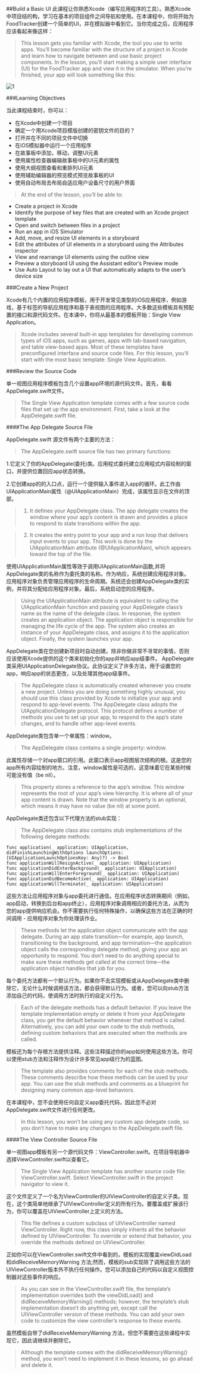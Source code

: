 ##Build a Basic UI
此课程让你熟悉Xcode（编写应用程序的工具）。熟悉Xcode中项目结的构，学习在基本的项目组件之间导航和使用。在本课程中，你将开始为FoodTracker创建一个简单的UI，并在模拟器中看到它。当你完成之后，应用程序应该看起来像这样：
>This lesson gets you familiar with Xcode, the tool you use to write apps. You’ll become familiar with the structure of a project in Xcode and learn how to navigate between and use basic project components. In the lesson, you’ll start making a simple user interface (UI) for the FoodTracker app and view it in the simulator. When you’re finished, your app will look something like this:

![1](./image/1_of_babu.png)

###Learning Objectives

当此课程结束时，你可以：

 - 在Xcode中创建一个项目
 - 确定一个用Xcode项目模版创建的密钥文件的目的？
 - 打开并在不同的项目文件中切换
 - 在iOS模拟器中运行一个应用程序
 - 在故事板中添加，移动，调整UI元素
 - 使用属性检查器编辑故事板中的UI元素的属性
 - 使用大纲视图查看和重排列UI元素
 - 使用辅助编辑器的预览模式预览故事板的UI
 - 使用自动布局去布局自适应用户设备尺寸的用户界面
 
>At the end of the lesson, you’ll be able to:
>
 - Create a project in Xcode
 - Identify the purpose of key files that are created with an Xcode project template
 - Open and switch between files in a project
 - Run an app in iOS Simulator
 - Add, move, and resize UI elements in a storyboard
 - Edit the attributes of UI elements in a storyboard using the Attributes inspector
 - View and rearrange UI elements using the outline view
 - Preview a storyboard UI using the Assistant editor’s Preview mode
 - Use Auto Layout to lay out a UI that automatically adapts to the user’s device size

###Create a New Project

Xcode有几个内置的应用程序模板，用于开发常见类型的iOS应用程序，例如游戏，基于标签的导航应用程序和基于表视图的应用程序。大多数这些模板具有预配置的接口和源代码文件。在本课中，你将从最基本的模板开始：Single View Application。
>Xcode includes several built-in app templates for developing common types of iOS apps, such as games, apps with tab-based navigation, and table view-based apps. Most of these templates have preconfigured interface and source code files. For this lesson, you’ll start with the most basic template: Single View Application.

###Review the Source Code

单一视图应用程序模板包含几个设置app环境的源代码文件。首先，看看AppDelegate.swift文件。
>The Single View Application template comes with a few source code files that set up the app environment. First, take a look at the AppDelegate.swift file.

####The App Delegate Source File

AppDelegate.swift 源文件有两个主要的方法：
>The AppDelegate.swift source file has two primary functions:

 1.它定义了你的AppDelegate(委托)类。应用程式委托建立应用程式内容绘制的窗口，并提供位置回应app状态转换。

 2.它创建app的的入口点，运行一个提供输入事件进入app的循环。此工作由UIApplicationMain属性（@UIApplicationMain）完成，该属性显示在文件的顶部。
> 1. It defines your AppDelegate class. The app delegate creates the window where your app’s content is drawn and provides a place to respond to state transitions within the app.

> 2. It creates the entry point to your app and a run loop that delivers input events to your app. This work is done by the UIApplicationMain attribute (@UIApplicationMain), which appears toward the top of the file.

使用UIApplicationMain属性等效于调用UIApplicationMain函数,并将AppDelegate类的名称作为委托类的名称。作为响应，系统创建应用程序对象。应用程序对象负责管理应用程序的生命周期。系统还会创建AppDelegate类的实例，并将其分配给应用程序对象。最后，系统启动您的应用程序。
>Using the UIApplicationMain attribute is equivalent to calling the UIApplicationMain function and passing your AppDelegate class’s name as the name of the delegate class. In response, the system creates an application object. The application object is responsible for managing the life cycle of the app. The system also creates an instance of your AppDelegate class, and assigns it to the application object. Finally, the system launches your app.


AppDelegate类在您创建新项目时自动创建。除非你做非常不寻常的事情，否则应该使用Xcode提供的这个类来初始化你的app并响应app级事件。 AppDelegate类采用UIApplicationDelegate协议。此协议定义了许多方法，用于设置您的app，响应app的状态更改，以及处理其他app级事件。
>The AppDelegate class is automatically created whenever you create a new project. Unless you are doing something highly unusual, you should use this class provided by Xcode to initialize your app and respond to app-level events. The AppDelegate class adopts the UIApplicationDelegate protocol. This protocol defines a number of methods you use to set up your app, to respond to the app’s state changes, and to handle other app-level events.

AppDelegate类包含单一个单属性：window。
>The AppDelegate class contains a single property: window.

此属性存储一个对app窗口的引用。此窗口表示app视图层次结构的根。这是您的app所有内容绘制的地方。注意，window属性是可选的，这意味着它在某些时候可能没有值（be nil）。
>This property stores a reference to the app’s window. This window represents the root of your app’s view hierarchy. It is where all of your app content is drawn. Note that the window property is an optional, which means it may have no value (be nil) at some point.

AppDelegate类还包含以下代理方法的stub实现：
>The AppDelegate class also contains stub implementations of the following delegate methods:

```
func application(_ application: UIApplication, didFinishLaunchingWithOptions launchOptions: [UIApplicationLaunchOptionsKey: Any]?) -> Bool
func applicationWillResignActive(_ application: UIApplication)
func applicationDidEnterBackground(_ application: UIApplication)
func applicationWillEnterForeground(_ application: UIApplication)
func applicationDidBecomeActive(_ application: UIApplication)
func applicationWillTerminate(_ application: UIApplication)
```

这些方法让应用程序对象与app委托进行通信。在应用程序状态转换期间（例如，app启动，转换到后台和app终止），应用程序对象调用相应的委托方法，从而为您的app提供响应机会。你不需要执行任何特殊操作，以确保这些方法在正确的时间调用 - 应用程序对象为你处理该作业。
>These methods let the application object communicate with the app delegate. During an app state transition—for example, app launch, transitioning to the background, and app termination—the application object calls the corresponding delegate method, giving your app an opportunity to respond. You don’t need to do anything special to make sure these methods get called at the correct time—the application object handles that job for you.

每个委托方法都有一个默认行为。如果你不去实现模板或从AppDelegate类中删除它，无论什么时候调用该方法，都会获得默认行为。或者，您可以向stub方法添加自己的代码，使调用方法时执行的自定义行为。
>Each of the delegate methods has a default behavior. If you leave the template implementation empty or delete it from your AppDelegate class, you get the default behavior whenever that method is called. Alternatively, you can add your own code to the stub methods, defining custom behaviors that are executed when the methods are called.

模板还为每个存根方法提供注释。这些注释描述你的app如何使用这些方法。你可以使用stub方法和注释作为设计许多常见app级行为的蓝图。
>The template also provides comments for each of the stub methods. These comments describe how these methods can be used by your app. You can use the stub methods and comments as a blueprint for designing many common app-level behaviors.

在本课程中，您不会使用任何自定义app委托代码，因此您不必对AppDelegate.swift文件进行任何更改。
>In this lesson, you won’t be using any custom app delegate code, so you don’t have to make any changes to the AppDelegate.swift file.

####The View Controller Source File


单一视图app模板有另一个源代码文件：ViewController.swift。在项目导航器中选择ViewController.swift以查看它。
>The Single View Application template has another source code file: ViewController.swift. Select ViewController.swift in the project navigator to view it.

这个文件定义了一个名为ViewController的UIViewController的自定义子类。现在，这个类简单地继承了UIViewController定义的所有行为。要覆盖或扩展该行为，你可以覆盖在UIViewController上定义的方法。
>This file defines a custom subclass of UIViewController named ViewController. Right now, this class simply inherits all the behavior defined by UIViewController. To override or extend that behavior, you override the methods defined on UIViewController.

正如你可以在ViewController.swift文件中看到的，模板的实现覆盖viewDidLoad 和didReceiveMemoryWarning 方法;然而，模板的sub实现除了调用这些方法的UIViewController版本外不执行任何操作。您可以添加自己的代码以自定义视图控制器对这些事件的响应。
>As you can see in the ViewController.swift file, the template’s implementation overrides both the viewDidLoad() and didReceiveMemoryWarning() methods; however, the template’s stub implementation doesn’t do anything yet, except call the UIViewController version of these methods. You can add your own code to customize the view controller’s response to these events.

虽然模板自带了didReceiveMemoryWarning 方法，但您不需要在这些课程中实现它，因此请继续并删除它。
>Although the template comes with the didReceiveMemoryWarning() method, you won’t need to implement it in these lessons, so go ahead and delete it.
